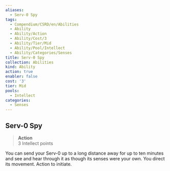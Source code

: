 ```yaml
---
aliases:
  - Serv-0 Spy
tags:
  - Compendium/CSRD/en/Abilities
  - Ability
  - Ability/Action
  - Ability/Cost/3
  - Ability/Tier/Mid
  - Ability/Pool/Intellect
  - Ability/Categories/Senses
title: Serv-0 Spy
collection: Abilities
kind: Ability
action: true
enabler: false
cost: '3'
tier: Mid
pools:
  - Intellect
categories:
  - Senses
---
```

## Serv-0 Spy  
>**Action**  
>3 Intellect points
  
You can send your Serv-0 up to a long distance away for up to ten minutes and see and hear through it as though its senses were your own. You direct its movement. Action to initiate.
